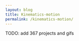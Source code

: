 ```yaml
---
layout: blog
title: Kinematics-motion
permalink: /kinematics-motion/
---
```


TODO: add 367 projects and gifs